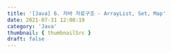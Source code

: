 ```yaml
---
title: '[Java] 6. 자바 자료구조 - ArrayList, Set, Map'
date: 2021-07-31 12:08:19
category: 'Java'
thumbnail: { thumbnailSrc }
draft: false
---
```


